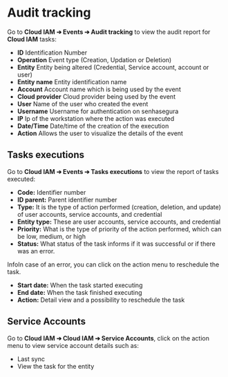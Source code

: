 # Audit tracking

<!-- Fix formatting -->
Go to **Cloud IAM ➔ Events ➔ Audit tracking** to view the audit report for **Cloud IAM** tasks:

<!-- Fix formatting -->
- **ID** Identification Number
- **Operation** Event type (Creation, Updation or Deletion)
- **Entity** Entity being altered (Credential, Service account, account or user)
- **Entity name** Entity identification name
- **Account** Account name which is being used by the event
- **Cloud provider** Cloud provider being used by the event
- **User** Name of the user who created the event
- **Username** Username for authentication on senhasegura
- **IP** Ip of the workstation where the action was executed
- **Date/Time** Date/time of the creation of the execution
- **Action** Allows the user to visualize the details of the event

## Tasks executions

<!-- Fix formatting -->
Go to **Cloud IAM ➔ Events ➔ Tasks executions** to view the report of tasks executed:

<!-- Fix formatting -->
- **Code:** Identifier number
- **ID parent:** Parent identifier number
- **Type:** It is the type of action performed (creation, deletion, and update) of user accounts, service accounts, and credential
- **Entity type:** These are user accounts, service accounts, and credential
- **Priority:** What is the type of priority of the action performed, which can be low, medium, or high
- **Status:** What status of the task informs if it was successful or if there was an error.

InfoIn case of an error, you can click on the action menu to reschedule the task.

<!-- Fix formatting -->
- **Start date:** When the task started executing
- **End date:** When the task finished executing
- **Action:** Detail view and a possibility to reschedule the task

## Service Accounts

<!-- Fix formatting -->
Go to **Cloud IAM ➔ Cloud IAM ➔ Service Accounts**, click on the action menu to view service account details such as:

- Last sync
- View the task for the entity
